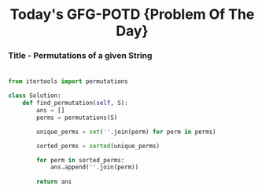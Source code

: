 <h1 align="center">Today's GFG-POTD {Problem Of The Day}</h1>

### Title - Permutations of a given String<br><br>

```python
from itertools import permutations

class Solution:
    def find_permutation(self, S):
        ans = []
        perms = permutations(S)

        unique_perms = set(''.join(perm) for perm in perms)

        sorted_perms = sorted(unique_perms)

        for perm in sorted_perms:
            ans.append(''.join(perm))
            
        return ans
```

